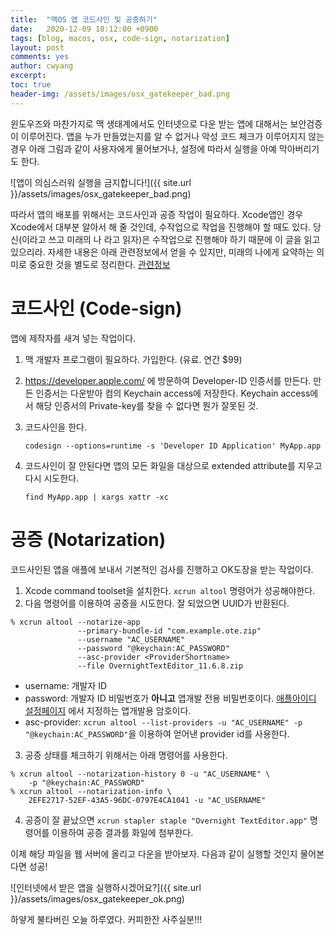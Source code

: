 ```yaml
---
title:  "맥OS 앱 코드사인 및 공증하기"
date:   2020-12-09 18:12:00 +0900
tags: [blog, macos, osx, code-sign, notarization]
layout: post
comments: yes
author: cwyang
excerpt:
toc: true
header-img: /assets/images/osx_gatekeeper_bad.png
---
```

윈도우즈와 마찬가지로 맥 생태계에서도 인터넷으로 다운 받는 앱에 대해서는 보안검증이 이루어진다.
앱을 누가 만들었는지를 알 수 없거나 악성 코드 체크가 이루어지지 않는 경우 아래 그림과 같이
사용자에게 물어보거나, 설정에 따라서 실행을 아예 막아버리기도 한다.

![앱이 의심스러워 실행을 금지합니다!]({{ site.url }}/assets/images/osx_gatekeeper_bad.png)


따라서 앱의 배포를 위해서는 코드사인과 공증 작업이 필요하다. 
Xcode앱인 경우 Xcode에서 대부분 알아서 해 줄 것인데, 수작업으로 작업을 진행해야 할 때도 있다.
당신(이라고 쓰고 미래의 나 라고 읽자)은 수작업으로 진행해야 하기 때문에 이 글을
읽고 있으리라.
자세한 내용은 아래 관련정보에서 얻을 수 있지만, 미래의 나에게 요약하는 의미로
중요한 것을 별도로 정리한다.
[관련정보](https://developer.apple.com/documentation/xcode/notarizing_macos_software_before_distribution)

# 코드사인 (Code-sign)

앱에 제작자를 새겨 넣는 작업이다.
1. 맥 개발자 프로그램이 필요하다. 가입한다. (유료. 연간 $99)
2. https://developer.apple.com/ 에 방문하여 Developer-ID 인증서를 만든다.
   만든 인증서는 다운받아 컴의 Keychain access에 저장한다.
   Keychain access에서 해당 인증서의 Private-key를 찾을 수 없다면 뭔가 잘못된 것.
3. 코드사인을 한다.

   `codesign --options=runtime -s 'Developer ID Application' MyApp.app`
4. 코드사인이 잘 안된다면 앱의 모든 화일을 대상으로 extended attribute를 지우고 다시 시도한다.

   `find MyApp.app | xargs xattr -xc`


# 공증 (Notarization)

코드사인된 앱을 애플에 보내서 기본적인 검사를 진행하고 OK도장을 받는 작업이다.

1. Xcode command toolset을 설치한다. `xcrun altool` 명령어가 성공해야한다.
2. 다음 명령어를 이용하여 공증을 시도한다. 잘 되었으면 UUID가 반환된다.
```
% xcrun altool --notarize-app
               --primary-bundle-id "com.example.ote.zip"
               --username "AC_USERNAME"
               --password "@keychain:AC_PASSWORD"
               --asc-provider <ProviderShortname>
               --file OvernightTextEditor_11.6.8.zip
```
  - username: 개발자 ID
  - password: 개발자 ID 비밀번호가 **아니고** 앱개발 전용 비밀번호이다. [애플아이디 설정페이지](https://appleid.apple.com) 에서 지정하는 앱개발용 암호이다.
  - asc-provider: `xcrun altool --list-providers -u "AC_USERNAME" -p "@keychain:AC_PASSWORD"`을 이용하여 얻어낸 provider id를 사용한다.

3. 공증 상태를 체크하기 위해서는 아래 명령어를 사용한다.
```
% xcrun altool --notarization-history 0 -u "AC_USERNAME" \
    -p "@keychain:AC_PASSWORD"
% xcrun altool --notarization-info \
    2EFE2717-52EF-43A5-96DC-0797E4CA1041 -u "AC_USERNAME"
```

4. 공증이 잘 끝났으면 `xcrun stapler staple "Overnight TextEditor.app"` 명령어를 이용하여 공증 결과를 화일에 첨부한다.

이제 해당 파일을 웹 서버에 올리고 다운을 받아보자. 다음과 같이 실행할 것인지 물어본다면 성공!

![인터넷에서 받은 앱을 실행하시겠어요?]({{ site.url }}/assets/images/osx_gatekeeper_ok.png)

하얗게 불타버린 오늘 하루였다. 커피한잔 사주실분!!!

<script type="text/javascript" src="https://cdnjs.buymeacoffee.com/1.0.0/button.prod.min.js" data-name="bmc-button" data-slug="cwyang" data-color="#FFDD00" data-emoji="" data-font="Cookie" data-text="Buy me a coffee" data-outline-color="#000000" data-font-color="#000000" data-coffee-color="#ffffff" ></script>

<br><br>
